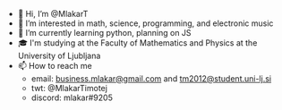 - 👋 Hi, I’m @MlakarT
- 👀 I’m interested in math, science, programming, and electronic music
- 🌱 I’m currently learning python, planning on JS
- 🎓 I'm studying at the Faculty of Mathematics and Physics at the University of Ljubljana
- 📫 How to reach me 
  - email: business.mlakar@gmail.com and tm2012@student.uni-lj.si
  - twt: @MlakarTimotej
  - discord: mlakar#9205

<!---
MlakarT/MlakarT is a ✨ special ✨ repository because its `README.md` (this file) appears on your GitHub profile.
You can click the Preview link to take a look at your changes.
--->
